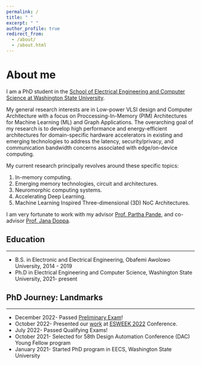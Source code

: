 ```yaml
---
permalink: /
title: " "
excerpt: " "
author_profile: true
redirect_from: 
  - /about/
  - /about.html
---
```


About me
======
I am a PhD student in the [School of Electrical Engineering and Computer Science at Washington State University](https://school.eecs.wsu.edu/).

My general research interests are in Low-power VLSI design and Computer Architecture with a focus on Proccessing-In-Memory (PIM) Architectures for Machine Learning (ML) and Graph Applications. The overarching goal of my research is to develop high performance and energy-efficient architectures for domain-specific hardware accelerators in existing and emerging technologies to address the latency, security/privacy, and communication bandwidth concerns associated with edge/on-device computing. 

My current research principally revolves around these specific topics:

1. In-memory computing.
2. Emerging memory technologies, circuit and architectures.
3. Neuromorphic computing systems.
4. Accelerating Deep Learning.
5. Machine Learning Inspired Three-dimensional (3D) NoC Architectures.

I am very fortunate to work with my advisor [Prof. Partha Pande](https://eecs.wsu.edu/~pande/), and co-advisor [Prof. Jana Doppa](https://eecs.wsu.edu/~jana/).

## Education
___
* B.S. in Electronic and Electrical Engineering, Obafemi Awolowo University, 2014 - 2019
* Ph.D in Electrical Engineering and Computer Science, Washington State University, 2021- present

## PhD Journey: Landmarks
___
* December 2022- Passed [Preliminary Exam](https://events.wsu.edu/event/high-performance-and-reliable-processing-in-memory-accelerators-for-graph-based-machine-learning-by-chukwufumnanya-ogbogu-preliminary-exam/)! 
* October 2022- Presented our [work](https://ieeexplore.ieee.org/document/9852763/metrics#metrics) at [ESWEEK 2022](https://esweek.org/) Conference. 
* July 2022- Passed Qualifying Exams!
* October 2021- Selected for 58th Design Automation Conference (DAC) Young Fellow program
* January 2021- Started PhD program in EECS, Washington State University
